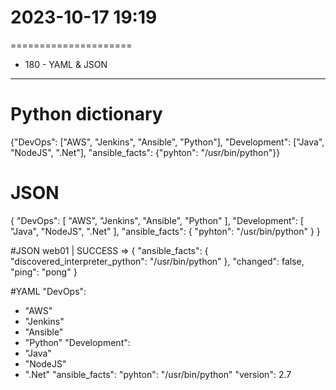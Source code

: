 # 2023-10-17    19:19
=====================

* 180 - YAML & JSON
-------------------
# Python dictionary
{"DevOps": ["AWS", "Jenkins", "Ansible", "Python"], "Development": ["Java", "NodeJS", ".Net"], "ansible_facts": {"pyhton": "/usr/bin/python"}}

# JSON
{
    "DevOps":
    [
        "AWS",
        "Jenkins",
        "Ansible",
        "Python"
    ],
    "Development":
    [
        "Java",
        "NodeJS",
        ".Net"
    ],
    "ansible_facts":
    {
        "pyhton": "/usr/bin/python"
    }
}

#JSON
web01 | SUCCESS => {
    "ansible_facts": {
        "discovered_interpreter_python": "/usr/bin/python"
    }, 
    "changed": false, 
    "ping": "pong"
}


#YAML
"DevOps":
  - "AWS"
  - "Jenkins"
  - "Ansible"
  - "Python"
"Development":
  - "Java"
  - "NodeJS"
  - ".Net"
"ansible_facts":
  "pyhton": "/usr/bin/python"
  "version": 2.7